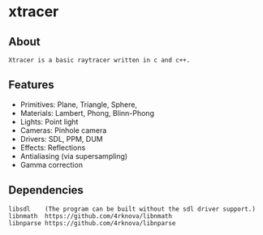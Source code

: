 xtracer
=======


About
-----
	Xtracer is a basic raytracer written in c and c++.

Features
--------

*	Primitives: Plane, Triangle, Sphere, 
*	Materials: Lambert, Phong, Blinn-Phong
*	Lights: Point light
*	Cameras: Pinhole camera
*	Drivers: SDL, PPM, DUM
*	Effects: Reflections
*	Antialiasing (via supersampling)
*	Gamma correction

Dependencies
------------
	libsdl    (The program can be built without the sdl driver support.)
	libnmath  https://github.com/4rknova/libnmath
	libnparse https://github.com/4rknova/libnparse
